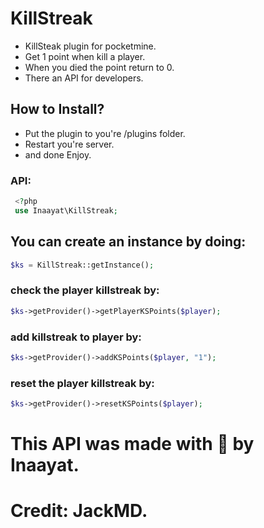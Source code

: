 # KillStreak

* KillSteak plugin for pocketmine.
* Get 1 point when kill a player.
* When you died the point return to 0.
* There an API for developers.

## How to Install?

* Put the plugin to you're /plugins folder.
* Restart you're server.
* and done Enjoy.

### API:

```php
 <?php
 use Inaayat\KillStreak;
 ```
 
## You can create an instance by doing:
```php
$ks = KillStreak::getInstance();
```
 
### check the player killstreak by:
```php
$ks->getProvider()->getPlayerKSPoints($player);
```

### add killstreak to player by:
```php
$ks->getProvider()->addKSPoints($player, "1");
```

### reset the player killstreak by:
```php
$ks->getProvider()->resetKSPoints($player);
```

# This API was made with 💓 by Inaayat.
# Credit: JackMD.
